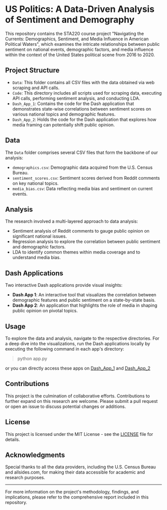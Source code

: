 # US Politics: A Data-Driven Analysis of Sentiment and Demography

This repository contains the STA220 course project "Navigating the Currents: Demographics, Sentiment, and Media Influence in American Political Waters", which examines the intricate relationships between public sentiment on national events, demographic factors, and media influence within the context of the United States political scene from 2016 to 2020.

## Project Structure

- `Data`: This folder contains all CSV files with the data obtained via web scraping and API calls.
- `Code`: This directory includes all scripts used for scraping data, executing API calls, performing sentiment analysis, and conducting LDA.
- `Dash_App_1`: Contains the code for the Dash application that demonstrates state-wise correlations between sentiment scores on various national topics and demographic features.
- `Dash_App_2`: Holds the code for the Dash application that explores how media framing can potentially shift public opinion.

## Data

The `Data` folder comprises several CSV files that form the backbone of our analysis:

- `demographics.csv`: Demographic data acquired from the U.S. Census Bureau.
- `sentiment_scores.csv`: Sentiment scores derived from Reddit comments on key national topics.
- `media_bias.csv`: Data reflecting media bias and sentiment on current events.

## Analysis

The research involved a multi-layered approach to data analysis:

- Sentiment analysis of Reddit comments to gauge public opinion on significant national issues.
- Regression analysis to explore the correlation between public sentiment and demographic factors.
- LDA to identify common themes within media coverage and to understand media bias.

## Dash Applications

Two interactive Dash applications provide visual insights:

- **Dash App 1**: An interactive tool that visualizes the correlation between demographic features and public sentiment on a state-by-state basis.
- **Dash App 2**: An application that highlights the role of media in shaping public opinion on pivotal topics.

## Usage

To explore the data and analysis, navigate to the respective directories. For a deep dive into the visualizations, run the Dash applications locally by executing the following command in each app's directory:

> python app.py

or you can directly access these apps on [Dash_App_1](https://data-and-web-technologies-for-data.onrender.com/) and [Dash_App_2](https://data-and-web-technologies-for-data-1cu1.onrender.com/) 

## Contributions

This project is the culmination of collaborative efforts. Contributions to further expand on this research are welcome. Please submit a pull request or open an issue to discuss potential changes or additions.

## License

This project is licensed under the MIT License - see the [LICENSE](LICENSE) file for details.

## Acknowledgments

Special thanks to all the data providers, including the U.S. Census Bureau and allsides.com, for making their data accessible for academic and research purposes.

---

For more information on the project's methodology, findings, and implications, please refer to the comprehensive report included in this repository.



